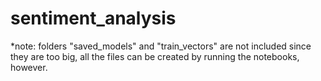 # sentiment_analysis

*note: folders "saved_models" and "train_vectors" are not included since they are too big, all the files can be created by running the notebooks, however.
